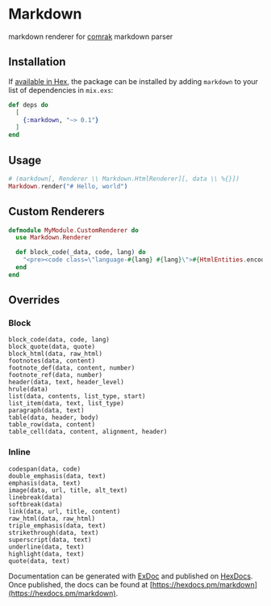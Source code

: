 # Markdown

markdown renderer for [comrak](https://github.com/kivikakk/comrak) markdown parser

## Installation

If [available in Hex](https://hex.pm/docs/publish), the package can be installed
by adding `markdown` to your list of dependencies in `mix.exs`:

```elixir
def deps do
  [
    {:markdown, "~> 0.1"}
  ]
end
```

## Usage

```elixir
# (markdown[, Renderer \\ Markdown.HtmlRenderer][, data \\ %{}])
Markdown.render("# Hello, world")
```

## Custom Renderers

```elixir
defmodule MyModule.CustomRenderer do
  use Markdown.Renderer

  def block_code(_data, code, lang) do
  	"<pre><code class=\"language-#{lang} #{lang}\">#{HtmlEntities.encode(code)}</code></pre>"
  end
end
```

## Overrides

### Block

```
block_code(data, code, lang)
block_quote(data, quote)
block_html(data, raw_html)
footnotes(data, content)
footnote_def(data, content, number)
footnote_ref(data, number)
header(data, text, header_level)
hrule(data)
list(data, contents, list_type, start)
list_item(data, text, list_type)
paragraph(data, text)
table(data, header, body)
table_row(data, content)
table_cell(data, content, alignment, header)
```

### Inline

```
codespan(data, code)
double_emphasis(data, text)
emphasis(data, text)
image(data, url, title, alt_text)
linebreak(data)
softbreak(data)
link(data, url, title, content)
raw_html(data, raw_html)
triple_emphasis(data, text)
strikethrough(data, text)
superscript(data, text)
underline(data, text)
highlight(data, text)
quote(data, text)
```

Documentation can be generated with [ExDoc](https://github.com/elixir-lang/ex_doc)
and published on [HexDocs](https://hexdocs.pm). Once published, the docs can
be found at [https://hexdocs.pm/markdown](https://hexdocs.pm/markdown).
